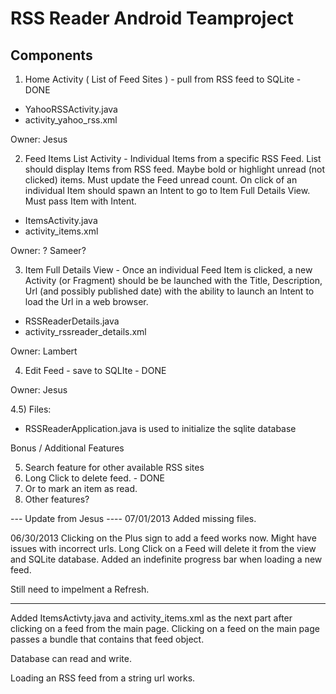 RSS Reader Android Teamproject
===========

Components
----------

1) Home Activity ( List of Feed Sites ) - pull from RSS feed to SQLite - DONE
- YahooRSSActivity.java
- activity_yahoo_rss.xml

Owner: Jesus

2) Feed Items List Activity - Individual Items from a specific RSS Feed.  List should display Items from RSS feed.  Maybe bold or highlight unread (not clicked) items.  Must update the Feed unread count.
On click of an individual Item should spawn an Intent to go to Item Full Details View.  Must pass Item with Intent.
- ItemsActivity.java
- activity_items.xml 

Owner: ? Sameer?

3) Item Full Details View - Once an individual Feed Item is clicked, a new Activity (or Fragment) should be be launched with the Title, Description, Url (and possibly published date) with the ability to launch an Intent to load the Url in a web browser.
- RSSReaderDetails.java
- activity_rssreader_details.xml


Owner: Lambert

4) Edit Feed - save to SQLIte - DONE

Owner: Jesus

4.5) Files:
- RSSReaderApplication.java is used to initialize the sqlite database

Bonus / Additional Features

5) Search feature for other available RSS sites
6) Long Click to delete feed. - DONE
7) Or to mark an item as read. 
8) Other features?

--- Update from Jesus ----
07/01/2013
Added missing files.


06/30/2013
Clicking on the Plus sign to add a feed works now.  Might have issues with incorrect urls.
Long Click on a Feed will delete it from the view and SQLite database.
Added an indefinite progress bar when loading a new feed.

Still need to impelment a Refresh.

------
Added ItemsActivty.java and activity_items.xml as the next part after clicking on a feed from the main page.  Clicking on a feed on the main page passes a bundle that contains that feed object.

Database can read and write.

Loading an RSS feed from a string url works.


